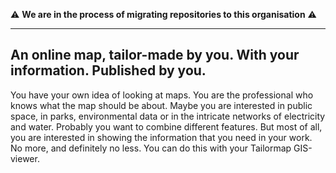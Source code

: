 ⚠️ **We are in the process of migrating repositories to this organisation** ⚠️

---

## An online map, tailor-made by you. With your information. Published by you.

You have your own idea of looking at maps. You are the professional who knows what the map should be about. Maybe you are interested in public space, in parks, environmental data or in the intricate networks of electricity and water. Probably you want to combine different features. But most of all, you are interested in showing the information that you need in your work. No more, and definitely no less. You can do this with your Tailormap GIS-viewer.
